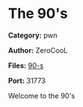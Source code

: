 # The 90's
**Category:** pwn

**Author:** ZeroCooL

**Files:** [90-s](./chal/90-s)

**Port:** 31773

Welcome to the 90's
